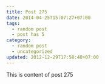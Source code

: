 ```yaml
---
title: Post 275
date: 2014-04-25T15:07:27+07:00
tags:
  - random post
  - post has 5
category:
  - random post
  - uncategorized
updated: 2012-12-29T17:58:40+07:00
---
```

This is content of post 275
